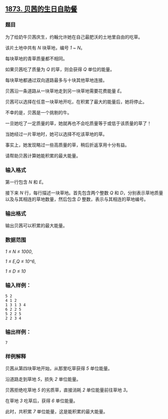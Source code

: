 ## [1873. 贝茜的生日自助餐](https://www.acwing.com/problem/content/1875/)

### 题目

为了给奶牛贝茜庆生，约翰允许她在自己最肥沃的土地里自由的吃草。

该片土地中共有 *N* 块草地，编号 *1 ~ N*。

每块草地的青草质量都不相同。

如果贝茜吃了质量为 *Q* 的草，则会获得 *Q* 单位的能量。

每块草地都通过双向道路最多与十块其他草地连接。

贝茜沿一条道路从一块草地走到另一块草地需要花费能量 *E*。

贝茜可以选择在任意一块草地开吃，在积累了最大的能量后，她将停止。

不幸的是，贝茜是一个挑剔的牛。

一旦她吃了一定质量的草，她就再也不会吃质量等于或低于该质量的草了！

当她经过一片草地时，她可以选择不吃该草地的草。

事实上，她发现略过一些高质量的草，稍后折返享用十分有益。

请帮助贝茜计算她能积累的最大能量。

### 输入格式

第一行包含 *N* 和 *E*。

接下来 *N* 行，每行描述一块草地。首先包含两个整数 *Q* 和 *D*，分别表示草地质量以及与其相连的草地数量，然后包含 *D* 整数，表示与其相连的草地编号。

### 输出格式

输出贝茜可以积累的最大能量。

### 数据范围

*1 ≤ N ≤ 1000*,

*1 ≤ E,Q ≤ 10^6*,

*1 ≤ D ≤ 10*

### 输入样例：

```
5 2
4 1 2
1 3 1 3 4
6 2 2 5
5 2 2 5
2 2 3 4
```

### 输出样例：

```
7
```

### 样例解释

贝茜从第四块草地开始，从那里吃草获得 *5* 单位能量。

沿道路走到草地 *5*，损失 *2* 单位能量。

贝茜拒绝吃草地 *5* 的劣质草，直接消耗 *2* 单位能量前往草地 *3*。

在草地 *3* 吃草后，获得 *6* 单位能量。

此时，共积累 *7* 单位能量，这是能积累的最大能量。
